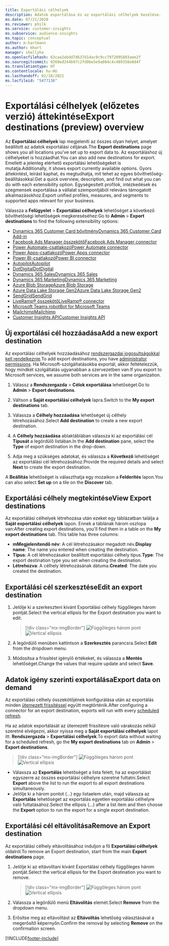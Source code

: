 ```yaml
---
title: Exportálási célhelyek
description: Adatok exportálása és az exportálási célhelyek kezelése.
ms.date: 07/21/2020
ms.reviewer: philk
ms.service: customer-insights
ms.subservice: audience-insights
ms.topic: conceptual
author: m-hartmann
ms.author: mhart
manager: shellyha
ms.openlocfilehash: 63caa2ebdd7d637d14ac9c9cc7972095803aee2f
ms.sourcegitcommit: 0260ed244b97c2fd0be5e9a084c4c489358e8d4f
ms.translationtype: HT
ms.contentlocale: hu-HU
ms.lasthandoff: 02/18/2021
ms.locfileid: "5477136"
---
```

# <a name="export-destinations-preview-overview"></a><span data-ttu-id="b4c0e-103">Exportálási célhelyek (előzetes verzió) áttekintése</span><span class="sxs-lookup"><span data-stu-id="b4c0e-103">Export destinations (preview) overview</span></span>

<span data-ttu-id="b4c0e-104">Az **Exportálási célhelyek** lap megjeleníti az összes olyan helyet, amelyet beállított az adatok exportálási céljának.</span><span class="sxs-lookup"><span data-stu-id="b4c0e-104">The **Export destinations** page shows you all locations you've set up to export data to.</span></span> <span data-ttu-id="b4c0e-105">Az exportáláshoz új célhelyeket is hozzáadhat.</span><span class="sxs-lookup"><span data-stu-id="b4c0e-105">You can also add new destinations for export.</span></span> <span data-ttu-id="b4c0e-106">Emellett a jelenleg elérhető exportálási lehetőségeket is mutatja.</span><span class="sxs-lookup"><span data-stu-id="b4c0e-106">Additionally, it shows export currently available options.</span></span> <span data-ttu-id="b4c0e-107">Gyors áttekintést, leírást kaphat, és megtudhatja, mit tehet az egyes bővíthetőség-beállításokkal.</span><span class="sxs-lookup"><span data-stu-id="b4c0e-107">Get a quick overview, description, and find out what you can do with each extensibility option.</span></span> <span data-ttu-id="b4c0e-108">Egységesített profilok, intézkedések és szegmensek exportálása a vállalat szempontjából releváns támogatott alkalmazásokhoz.</span><span class="sxs-lookup"><span data-stu-id="b4c0e-108">Export unified profiles, measures, and segments to supported apps relevant for your business.</span></span>

<span data-ttu-id="b4c0e-109">Válassza a **Felügyelet** > **Exportálási célhelyek** lehetőséget a következő bővíthetőségi lehetőségek megkereséséhez:</span><span class="sxs-lookup"><span data-stu-id="b4c0e-109">Go to **Admin** > **Export destinations** to find the following extensibility options:</span></span>

- [<span data-ttu-id="b4c0e-110">Dynamics 365 Customer Card bővítmény</span><span class="sxs-lookup"><span data-stu-id="b4c0e-110">Dynamics 365 Customer Card Add-in</span></span>](customer-card-add-in.md)
- [<span data-ttu-id="b4c0e-111">Facebook Ads Manager összekötő</span><span class="sxs-lookup"><span data-stu-id="b4c0e-111">Facebook Ads Manager connector</span></span>](export-facebook.md)
- [<span data-ttu-id="b4c0e-112">Power Automate-csatlakozó</span><span class="sxs-lookup"><span data-stu-id="b4c0e-112">Power Automate connector</span></span>](export-power-automate.md)
- [<span data-ttu-id="b4c0e-113">Power Apps-csatlakozó</span><span class="sxs-lookup"><span data-stu-id="b4c0e-113">Power Apps connector</span></span>](export-power-apps.md)
- [<span data-ttu-id="b4c0e-114">Power BI-csatlakozó</span><span class="sxs-lookup"><span data-stu-id="b4c0e-114">Power BI connector</span></span>](export-power-bi.md)
- [<span data-ttu-id="b4c0e-115">Autopilot</span><span class="sxs-lookup"><span data-stu-id="b4c0e-115">Autopilot</span></span>](export-autopilot.md)
- [<span data-ttu-id="b4c0e-116">DotDigital</span><span class="sxs-lookup"><span data-stu-id="b4c0e-116">DotDigital</span></span>](export-dotdigital.md)
- [<span data-ttu-id="b4c0e-117">Dynamics 365 Sales</span><span class="sxs-lookup"><span data-stu-id="b4c0e-117">Dynamics 365 Sales</span></span>](export-dynamics365-sales.md)
- [<span data-ttu-id="b4c0e-118">Dynamics 365 Marketing</span><span class="sxs-lookup"><span data-stu-id="b4c0e-118">Dynamics 365 Marketing</span></span>](export-dynamics365-marketing.md)
- [<span data-ttu-id="b4c0e-119">Azure Blob Storage</span><span class="sxs-lookup"><span data-stu-id="b4c0e-119">Azure Blob Storage</span></span>](export-azure-blob-storage.md)
- [<span data-ttu-id="b4c0e-120">Azure Data Lake Storage Gen2</span><span class="sxs-lookup"><span data-stu-id="b4c0e-120">Azure Data Lake Storage Gen2</span></span>](export-azure-data-lake-storage-gen2.md)
- [<span data-ttu-id="b4c0e-121">SendGrid</span><span class="sxs-lookup"><span data-stu-id="b4c0e-121">SendGrid</span></span>](export-sendgrid.md)
- [<span data-ttu-id="b4c0e-122">LiveRamp&reg; összekötő</span><span class="sxs-lookup"><span data-stu-id="b4c0e-122">LiveRamp&reg; connector</span></span>](export-liveramp.md)
- [<span data-ttu-id="b4c0e-123">Microsoft Teams robot</span><span class="sxs-lookup"><span data-stu-id="b4c0e-123">Bot for Microsoft Teams</span></span>](export-teams-bot.md)
- [<span data-ttu-id="b4c0e-124">Mailchimp</span><span class="sxs-lookup"><span data-stu-id="b4c0e-124">Mailchimp</span></span>](export-mailchimp.md)
- [<span data-ttu-id="b4c0e-125">Customer Insights API</span><span class="sxs-lookup"><span data-stu-id="b4c0e-125">Customer Insights API</span></span>](apis.md)

## <a name="add-a-new-export-destination"></a><span data-ttu-id="b4c0e-126">Új exportálási cél hozzáadása</span><span class="sxs-lookup"><span data-stu-id="b4c0e-126">Add a new export destination</span></span>

<span data-ttu-id="b4c0e-127">Az exportálási célhelyek hozzáadásához [rendszergazdai jogosultságokkal kell rendelkeznie](permissions.md).</span><span class="sxs-lookup"><span data-stu-id="b4c0e-127">To add export destinations, you have [administrator permissions](permissions.md).</span></span> <span data-ttu-id="b4c0e-128">Ha Microsoft-szolgáltatásokba exportál, akkor feltételezzük, hogy mindkét szolgáltatás ugyanabban a szervezetben van.</span><span class="sxs-lookup"><span data-stu-id="b4c0e-128">If you export to Microsoft services, we assume both services are in the same organization.</span></span>

1. <span data-ttu-id="b4c0e-129">Válassz a **Rendszergazda** > **Célok exportálása** lehetőséget.</span><span class="sxs-lookup"><span data-stu-id="b4c0e-129">Go to **Admin** > **Export destinations**.</span></span>

1. <span data-ttu-id="b4c0e-130">Váltson a **Saját exportálási célhelyek** lapra.</span><span class="sxs-lookup"><span data-stu-id="b4c0e-130">Switch to the **My export destinations** tab.</span></span>

1. <span data-ttu-id="b4c0e-131">Válassza a **Célhely hozzáadása** lehetőséget új célhely létrehozásához.</span><span class="sxs-lookup"><span data-stu-id="b4c0e-131">Select **Add destination** to create a new export destination.</span></span>

1. <span data-ttu-id="b4c0e-132">A **Célhely hozzáadása** ablaktáblában válassza ki az exportálási cél **Típusát** a legördülő listában.</span><span class="sxs-lookup"><span data-stu-id="b4c0e-132">In the **Add destination** pane, select the **Type** of export destination in the drop-down.</span></span>

1. <span data-ttu-id="b4c0e-133">Adja meg a szükséges adatokat, és válassza a **Következő** lehetőséget az exportálási cél létrehozásához.</span><span class="sxs-lookup"><span data-stu-id="b4c0e-133">Provide the required details and select **Next** to create the export destination.</span></span>

<span data-ttu-id="b4c0e-134">A **Beállítás** lehetőséget is választhatja egy mozaikon a **Felderítés** lapon.</span><span class="sxs-lookup"><span data-stu-id="b4c0e-134">You can also select **Set up** on a tile on the **Discover** tab.</span></span>

## <a name="view-export-destinations"></a><span data-ttu-id="b4c0e-135">Exportálási célhely megtekintése</span><span class="sxs-lookup"><span data-stu-id="b4c0e-135">View Export destinations</span></span>

<span data-ttu-id="b4c0e-136">Az exportálási célhelyek létrehozása után ezeket egy táblázatban találja a **Saját exportálási célhelyek** lapon. Ennek a táblának három oszlopa van:</span><span class="sxs-lookup"><span data-stu-id="b4c0e-136">After creating export destinations, you'll find them in a table on the **My export destinations** tab. This table has three columns:</span></span>

- <span data-ttu-id="b4c0e-137">**mMegjelenítendő név**: A cél létrehozásakor megadott név.</span><span class="sxs-lookup"><span data-stu-id="b4c0e-137">**Display name**: The name you entered when creating the destination.</span></span>
- <span data-ttu-id="b4c0e-138">**Típus**: A cél létrehozásakor beállított exportálási célhely típus.</span><span class="sxs-lookup"><span data-stu-id="b4c0e-138">**Type**: The export destination type you set when creating the destination.</span></span>
- <span data-ttu-id="b4c0e-139">**Létrehozva**: A célhely létrehozásának dátuma.</span><span class="sxs-lookup"><span data-stu-id="b4c0e-139">**Created**: The date you created the destination.</span></span>

## <a name="edit-an-export-destination"></a><span data-ttu-id="b4c0e-140">Exportálási cél szerkesztése</span><span class="sxs-lookup"><span data-stu-id="b4c0e-140">Edit an export destination</span></span>

1. <span data-ttu-id="b4c0e-141">Jelölje ki a szerkeszteni kívánt Exportálási célhely függőleges három pontját.</span><span class="sxs-lookup"><span data-stu-id="b4c0e-141">Select the vertical ellipsis for the Export destination you want to edit.</span></span>

   > [!div class="mx-imgBorder"]
   > <span data-ttu-id="b4c0e-142">![Függőleges három pont](media/export-destinations-page-ellipsis.png "Függőleges három pont")</span><span class="sxs-lookup"><span data-stu-id="b4c0e-142">![Vertical ellipsis](media/export-destinations-page-ellipsis.png "Vertical ellipsis")</span></span>

1. <span data-ttu-id="b4c0e-143">A legördülő menüben kattintson a **Szerkesztés** parancsra.</span><span class="sxs-lookup"><span data-stu-id="b4c0e-143">Select **Edit** from the dropdown menu.</span></span>

1. <span data-ttu-id="b4c0e-144">Módosítsa a frissítést igénylő értékeket, és válassza a **Mentés** lehetőséget.</span><span class="sxs-lookup"><span data-stu-id="b4c0e-144">Change the values that require update and select **Save**.</span></span>

## <a name="export-data-on-demand"></a><span data-ttu-id="b4c0e-145">Adatok igény szerinti exportálása</span><span class="sxs-lookup"><span data-stu-id="b4c0e-145">Export data on demand</span></span>

<span data-ttu-id="b4c0e-146">Az exportálási célhely összekötőjének konfigurálása után az exportálás minden [ütemezett frissítéssel](system.md#schedule-tab) együtt megtörténik.</span><span class="sxs-lookup"><span data-stu-id="b4c0e-146">After configuring a connector for an export destination, exports will run with every [scheduled refresh](system.md#schedule-tab).</span></span>

<span data-ttu-id="b4c0e-147">Ha az adatok exportálását az ütemezett frissítésre való várakozás nélkül szeretné elvégezni, akkor nyissa meg a **Saját exportálási célhelyek** lapot itt: **Rendszergazda** > **Exportálási célhelyek**.</span><span class="sxs-lookup"><span data-stu-id="b4c0e-147">To export data without waiting for a scheduled refresh, go the **My export destinations** tab on **Admin** > **Export destinations**.</span></span>

> [!div class="mx-imgBorder"]
> <span data-ttu-id="b4c0e-148">![Függőleges három pont](media/export-destinations-page-ellipsis.png "Függőleges három pont")</span><span class="sxs-lookup"><span data-stu-id="b4c0e-148">![Vertical ellipsis](media/export-destinations-page-ellipsis.png "Vertical ellipsis")</span></span>

- <span data-ttu-id="b4c0e-149">Válassza az **Exportálás** lehetőséget a lista felett, ha az exportálást egyszerre az összes exportálási célhelyre szeretné futtatni.</span><span class="sxs-lookup"><span data-stu-id="b4c0e-149">Select **Export** above the list to run the export to all export destinations simultaneously.</span></span>
- <span data-ttu-id="b4c0e-150">Jelölje ki a három pontot (...) egy listaelem után, majd válassza az **Exportálás** lehetőséget az exportálás egyetlen exportálási célhelyre való futtatásához.</span><span class="sxs-lookup"><span data-stu-id="b4c0e-150">Select the ellipsis (...) after a list item and then choose the **Export** option to run the export for a single export destination.</span></span>

## <a name="remove-an-export-destination"></a><span data-ttu-id="b4c0e-151">Exportálási cél eltávolítása</span><span class="sxs-lookup"><span data-stu-id="b4c0e-151">Remove an Export destination</span></span>

<span data-ttu-id="b4c0e-152">Az exportálási célhely eltávolításához induljon a fő **Exportálási célhelyek** oldalról.</span><span class="sxs-lookup"><span data-stu-id="b4c0e-152">To remove an Export destination, start from the main **Export destinations** page.</span></span>

1. <span data-ttu-id="b4c0e-153">Jelölje ki az eltávolítani kívánt Exportálási célhely függőleges három pontját.</span><span class="sxs-lookup"><span data-stu-id="b4c0e-153">Select the vertical ellipsis for the Export destination you want to remove.</span></span>

   > [!div class="mx-imgBorder"]
   > <span data-ttu-id="b4c0e-154">![Függőleges három pont](media/export-destinations-page-ellipsis.png "Függőleges három pont")</span><span class="sxs-lookup"><span data-stu-id="b4c0e-154">![Vertical ellipsis](media/export-destinations-page-ellipsis.png "Vertical ellipsis")</span></span>

2. <span data-ttu-id="b4c0e-155">Válassza a legördülő menü **Eltávolítás** elemét.</span><span class="sxs-lookup"><span data-stu-id="b4c0e-155">Select **Remove** from the dropdown menu.</span></span>

3. <span data-ttu-id="b4c0e-156">Erősítse meg az eltávolítást az **Eltávolítás** lehetőség választásával a megerősítő képernyőn.</span><span class="sxs-lookup"><span data-stu-id="b4c0e-156">Confirm the removal by selecting **Remove** on the confirmation screen.</span></span>


[!INCLUDE[footer-include](../includes/footer-banner.md)]